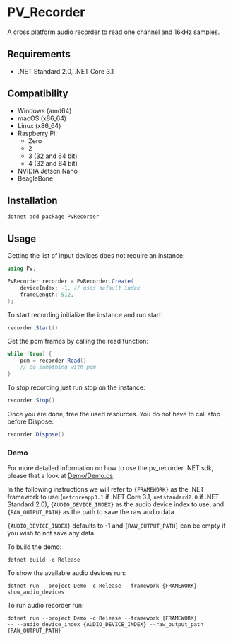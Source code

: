 # PV_Recorder

A cross platform audio recorder to read one channel and 16kHz samples.

## Requirements

- .NET Standard 2.0, .NET Core 3.1

## Compatibility

- Windows (amd64)
- macOS (x86_64)
- Linux (x86_64)
- Raspberry Pi:
    - Zero
    - 2
    - 3 (32 and 64 bit)
    - 4 (32 and 64 bit)
- NVIDIA Jetson Nano
- BeagleBone

## Installation

```console
dotnet add package PvRecorder
```

## Usage

Getting the list of input devices does not require an instance:

```csharp
using Pv;

PvRecorder recorder = PvRecorder.Create(
    deviceIndex: -1, // uses default index
    frameLength: 512,
);
```

To start recording initialize the instance and run start:

```csharp
recorder.Start()
```

Get the pcm frames by calling the read function:

```csharp
while (true) {
    pcm = recorder.Read()
    // do something with pcm
}
```

To stop recording just run stop on the instance:

```csharp
recorder.Stop()
```

Once you are done, free the used resources. You do not have to call stop before Dispose:

```csharp
recorder.Dispose()
```

### Demo

For more detailed information on how to use the pv_recorder .NET sdk, please that a look at [Demo/Demo.cs](Demo/Demo.cs). 

In the following instructions we will refer to `{FRAMEWORK}` as the .NET framework to use
(`netcoreapp3.1` if .NET Core 3.1, `netstandard2.0` if .NET Standard 2.0), `{AUDIO_DEVICE_INDEX}`
as the audio device index to use, and `{RAW_OUTPUT_PATH}` as the path to save the raw audio data 

`{AUDIO_DEVICE_INDEX}` defaults to -1 and `{RAW_OUTPUT_PATH}` can be empty if you wish to not save any data.

To build the demo:

```console
dotnet build -c Release
```

To show the available audio devices run:

```console
dotnet run --project Demo -c Release --framework {FRAMEWORK} -- --show_audio_devices
```

To run audio recorder run:

```console
dotnet run --project Demo -c Release --framework {FRAMEWORK}
-- --audio_device_index {AUDIO_DEVICE_INDEX} --raw_output_path {RAW_OUTPUT_PATH}
```

